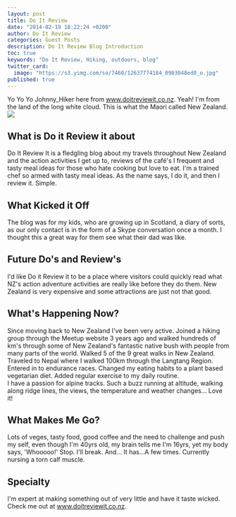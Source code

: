 ```yaml
---
layout: post
title: Do It Review
date: "2014-02-19 18:22:24 +0200"
author: Do It Review
categories: Guest Posts
description: Do It Review Blog Introduction
toc: true
keywords: "Do It Review, Hiking, outdoors, blog"
twitter_card: 
  image: "https://s3.yimg.com/so/7460/12637774184_0903048ed0_o.jpg"
published: true
---
```


Yo Yo Yo Johnny_Hiker here from www.doitreviewit.co.nz. Yeah! I'm from the land of the long white cloud. This is what the Maori called New Zealand.
<img src="https://s3.yimg.com/so/7460/12637774184_0903048ed0_o.jpg">
<!--more-->

## What is Do it Review it about
Do It Review It is a fledgling blog about my travels throughout New Zealand and the action activities I get up to, reviews of the café's I frequent and tasty meal ideas for those who hate cooking but love to eat. I'm a trained chef so armed with tasty meal ideas.  As the name says, I do it, and then I review it. Simple. 

## What Kicked it Off
The blog was for my kids, who are growing up in Scotland, a diary of sorts, as our only contact is in the form of a Skype conversation once a month. I thought this a great way for them see what their dad was like. 

## Future Do's and Review's
I'd like Do it Review it to be a place where visitors could quickly read what NZ's action adventure activities are really like before they do them. New Zealand is very expensive and some attractions are just not that good. 

## What's Happening Now?
Since moving back to New Zealand I've been very active. 
Joined a hiking group through the Meetup website 3 years ago and walked hundreds of km's through some of New Zealand's fantastic native bush with people from many parts of the world. 
Walked 5 of the 9 great walks in New Zealand.
Traveled to Nepal where I walked 100km through the Langtang Region.
Entered in to endurance races.
Changed my eating habits to a plant based vegetarian diet.
Added regular exercise to my daily routine.  
I have a passion for alpine tracks. Such a buzz running at altitude, walking along ridge lines, the views, the temperature and weather changes… Love it!

## What Makes Me Go?
Lots of veges, tasty food, good coffee and the need to challenge and push my self, even though I'm 40yrs old, my brain tells me I'm 16yrs, yet my body says, 'Whooooo!' Stop. I'll break. And… It has…A few times. Currently nursing a torn calf muscle.

## Specialty
I'm expert at making something out of very little and have it taste wicked. Check me out at <a href="http://www.doitreviewit.co.nz" target="_blank">www.doitreviewit.co.nz</a>.
